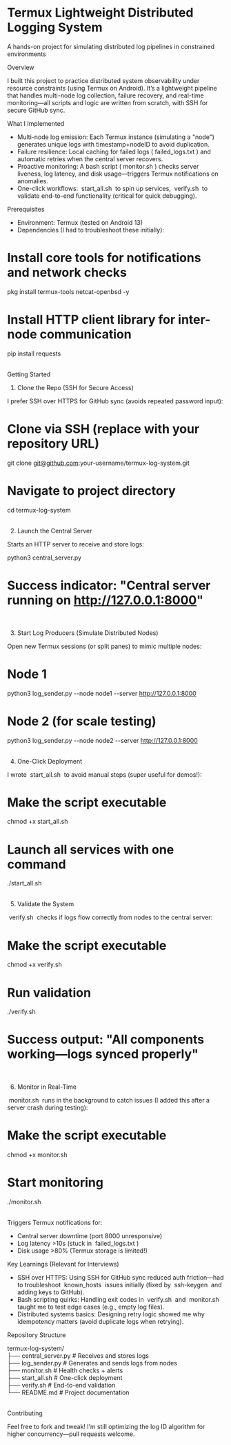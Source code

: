 # Termux Lightweight Distributed Logging System
 
A hands-on project for simulating distributed log pipelines in constrained environments
 
Overview
 
I built this project to practice distributed system observability under resource constraints (using Termux on Android). It’s a lightweight pipeline that handles multi-node log collection, failure recovery, and real-time monitoring—all scripts and logic are written from scratch, with SSH for secure GitHub sync.
 
What I Implemented
 
- Multi-node log emission: Each Termux instance (simulating a "node") generates unique logs with timestamp+nodeID to avoid duplication.
- Failure resilience: Local caching for failed logs ( failed_logs.txt ) and automatic retries when the central server recovers.
- Proactive monitoring: A bash script ( monitor.sh ) checks server liveness, log latency, and disk usage—triggers Termux notifications on anomalies.
- One-click workflows:  start_all.sh  to spin up services,  verify.sh  to validate end-to-end functionality (critical for quick debugging).
 
Prerequisites
 
- Environment: Termux (tested on Android 13)
- Dependencies (I had to troubleshoot these initially):
# Install core tools for notifications and network checks  
pkg install termux-tools netcat-openbsd -y  

# Install HTTP client library for inter-node communication  
pip install requests  
 
 
Getting Started
 
1. Clone the Repo (SSH for Secure Access)
 
I prefer SSH over HTTPS for GitHub sync (avoids repeated password input):
 
# Clone via SSH (replace with your repository URL)  
git clone git@github.com:your-username/termux-log-system.git  

# Navigate to project directory  
cd termux-log-system  
 
 
2. Launch the Central Server
 
Starts an HTTP server to receive and store logs:
 
python3 central_server.py  
# Success indicator: "Central server running on http://127.0.0.1:8000"  
 
 
3. Start Log Producers (Simulate Distributed Nodes)
 
Open new Termux sessions (or split panes) to mimic multiple nodes:
 
# Node 1  
python3 log_sender.py --node node1 --server http://127.0.0.1:8000  

# Node 2 (for scale testing)  
python3 log_sender.py --node node2 --server http://127.0.0.1:8000  
 
 
4. One-Click Deployment
 
I wrote  start_all.sh  to avoid manual steps (super useful for demos!):
 
# Make the script executable 
chmod +x start_all.sh  

# Launch all services with one command  
./start_all.sh  
 
 
5. Validate the System
 
 verify.sh  checks if logs flow correctly from nodes to the central server:
 
# Make the script executable  
chmod +x verify.sh  

# Run validation  
./verify.sh  
# Success output: "All components working—logs synced properly"  
 
 
6. Monitor in Real-Time
 
 monitor.sh  runs in the background to catch issues (I added this after a server crash during testing):
 
# Make the script executable  
chmod +x monitor.sh  

# Start monitoring  
./monitor.sh  
 
 
Triggers Termux notifications for:
 
- Central server downtime (port 8000 unresponsive)
- Log latency >10s (stuck in  failed_logs.txt )
- Disk usage >80% (Termux storage is limited!)
 
Key Learnings (Relevant for Interviews)
 
- SSH over HTTPS: Using SSH for GitHub sync reduced auth friction—had to troubleshoot  known_hosts  issues initially (fixed by  ssh-keygen  and adding keys to GitHub).
- Bash scripting quirks: Handling exit codes in  verify.sh  and  monitor.sh  taught me to test edge cases (e.g., empty log files).
- Distributed systems basics: Designing retry logic showed me why idempotency matters (avoid duplicate logs when retrying).
 
Repository Structure
 
termux-log-system/  
├── central_server.py   # Receives and stores logs  
├── log_sender.py       # Generates and sends logs from nodes  
├── monitor.sh          # Health checks + alerts  
├── start_all.sh        # One-click deployment  
├── verify.sh           # End-to-end validation  
└── README.md           # Project documentation  
 
 
Contributing
 
Feel free to fork and tweak! I’m still optimizing the log ID algorithm for higher concurrency—pull requests welcome.

